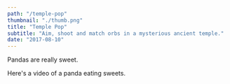 ```yaml
---
path: "/temple-pop"
thumbnail: "./thumb.png"
title: "Temple Pop"
subtitle: "Aim, shoot and match orbs in a mysterious ancient temple."
date: "2017-08-10"
---
```


Pandas are really sweet.

Here's a video of a panda eating sweets.
